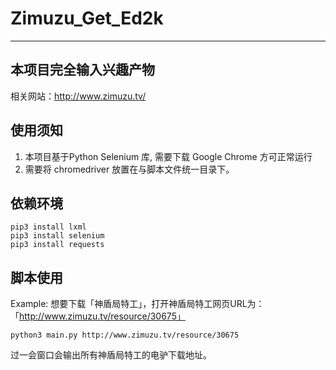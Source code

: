 # Zimuzu_Get_Ed2k
---
## 本项目完全输入兴趣产物
相关网站：http://www.zimuzu.tv/

## 使用须知

1. 本项目基于Python Selenium 库, 需要下载 Google Chrome 方可正常运行
2. 需要将 chromedriver 放置在与脚本文件统一目录下。

## 依赖环境
```Shell
pip3 install lxml
pip3 install selenium
pip3 install requests
```
## 脚本使用
Example:
    想要下载「神盾局特工」，打开神盾局特工网页URL为：「http://www.zimuzu.tv/resource/30675」

```Shell
python3 main.py http://www.zimuzu.tv/resource/30675
```
过一会窗口会输出所有神盾局特工的电驴下载地址。
